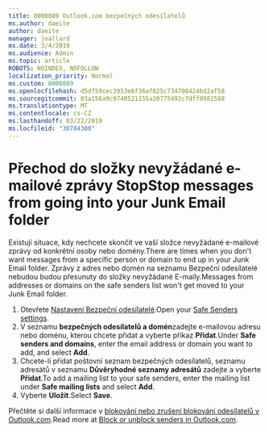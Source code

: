 ```yaml
---
title: 8000089 Outlook.com bezpečných odesílatelů
ms.author: daeite
author: daeite
manager: joallard
ms.date: 3/4/2019
ms.audience: Admin
ms.topic: article
ROBOTS: NOINDEX, NOFOLLOW
localization_priority: Normal
ms.custom: 8000089
ms.openlocfilehash: d5df59cec3953e6f36af025c734708424bd2af58
ms.sourcegitcommit: 03a156a9c9740521155a30775492c7dff0982588
ms.translationtype: MT
ms.contentlocale: cs-CZ
ms.lasthandoff: 03/22/2019
ms.locfileid: "30784300"
---
```

# <a name="stop-messages-from-going-into-your-junk-email-folder"></a><span data-ttu-id="47feb-102">Přechod do složky nevyžádané e-mailové zprávy Stop</span><span class="sxs-lookup"><span data-stu-id="47feb-102">Stop messages from going into your Junk Email folder</span></span>

<span data-ttu-id="47feb-103">Existují situace, kdy nechcete skončit ve vaší složce nevyžádané e-mailové zprávy od konkrétní osoby nebo domény.</span><span class="sxs-lookup"><span data-stu-id="47feb-103">There are times when you don't want messages from a specific person or domain to end up in your Junk Email folder.</span></span> <span data-ttu-id="47feb-104">Zprávy z adres nebo domén na seznamu Bezpeční odesílatelé nebudou budou přesunuty do složky nevyžádané E-maily.</span><span class="sxs-lookup"><span data-stu-id="47feb-104">Messages from addresses or domains on the safe senders list won't get moved to your Junk Email folder.</span></span>

1. <span data-ttu-id="47feb-105">Otevřete [Nastavení Bezpeční odesílatelé](https://go.microsoft.com/fwlink/?linkid=2035804).</span><span class="sxs-lookup"><span data-stu-id="47feb-105">Open your [Safe Senders settings](https://go.microsoft.com/fwlink/?linkid=2035804).</span></span>
2. <span data-ttu-id="47feb-106">V seznamu **bezpečných odesílatelů a domén**zadejte e-mailovou adresu nebo doménu, kterou chcete přidat a vyberte příkaz **Přidat**.</span><span class="sxs-lookup"><span data-stu-id="47feb-106">Under **Safe senders and domains**, enter the email address or domain you want to add, and select **Add**.</span></span>
3. <span data-ttu-id="47feb-107">Chcete-li přidat poštovní seznam bezpečných odesílatelů, seznamu adresátů v seznamu **Důvěryhodné seznamy adresátů** zadejte a vyberte **Přidat**.</span><span class="sxs-lookup"><span data-stu-id="47feb-107">To add a mailing list to your safe senders, enter the mailing list under **Safe mailing lists** and select **Add**.</span></span>
4. <span data-ttu-id="47feb-108">Vyberte **Uložit**.</span><span class="sxs-lookup"><span data-stu-id="47feb-108">Select **Save**.</span></span>

<span data-ttu-id="47feb-109">Přečtěte si další informace v [blokování nebo zrušení blokování odesílatelů v Outlook.com](https://support.office.com/article/afba1c94-77bb-4f50-8b85-057cf52f4d5e).</span><span class="sxs-lookup"><span data-stu-id="47feb-109">Read more at [Block or unblock senders in Outlook.com](https://support.office.com/article/afba1c94-77bb-4f50-8b85-057cf52f4d5e).</span></span>